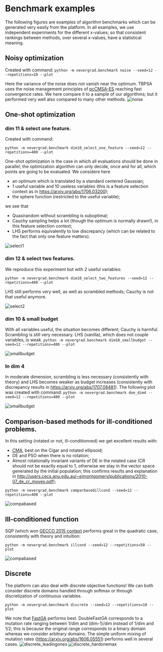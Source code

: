 # Benchmark examples


The following figures are examples of algorithm benchmarks which can be generated very easily from the platform.
In all examples, we use independent experiments for the different x-values; so that consistent rankings between methods, over several x-values, have a statistical meaning.


## Noisy optimization

Created with command: `python -m nevergrad.benchmark noise --seed=12 --repetitions=10 --plot`

Here the variance of the noise does not vanish near the optimum.
TBPSA uses the noise management principles of [pcCMSA-ES](https://homepages.fhv.at/hgb/New-Papers/PPSN16_HB16.pdffor) reaching fast convergence rates. We here compare it to a sample of our algorithms; but it performed very well also compared to many other methods.
![noise](resources/noise_r400s12_xpresults_namecigar,rotationTrue.png)


## One-shot optimization
### dim 11 & select one feature.

Created with command:

`python -m nevergrad.benchmark dim10_select_one_feature --seed=12 --repetitions=400 --plot`

One-shot optimization is the case in which all evaluations should be done in parallel; the optimization algorithm can only decide, once and for all, which points are going to be evaluated. We considere here

- an optimum which is translated by a standard centered Gaussian;
- 1 useful variable and 10 useless variables (this is a feature selection context as in https://arxiv.org/abs/1706.03200);
- the sphere function (restricted to the useful variable);

we see that

- Quasirandom without scrambling is suboptimal;
- Cauchy sampling helps a lot (though the optimum is normally drawn!), in this feature selection context;
- LHS performs equivalently to low discrepancy (which can be related to the fact that only one feature matters).

![select1](resources/dim10_select_one_feature_r400s12_xpresults.png)


### dim 12 & select two features.
We reproduce this experiment but with 2 useful variables:

`python -m nevergrad.benchmark dim10_select_two_features --seed=12 --repetitions=400 --plot`

LHS still performs very well, as well as scrambled methods; Cauchy is not that useful anymore.

![select2](resources/dim10_select_two_features_r400s12_xpresults.png)


### dim 10 & small budget

With all variables useful, the situation becomes different; Cauchy is harmful. Scrambling is still very necessary. LHS (vanilla), which does not couple variables, is weak.
`python -m nevergrad.benchmark dim10_smallbudget --seed=12 --repetitions=400 --plot`

![smallbudget](resources/dim10_smallbudget_r400s12_xpresults.png)


### In dim 4

In moderate dimension, scrambling is less necessary (consistently with theory) and LHS becomes weaker as budget increases (consistently with discrepancy results in https://arxiv.org/abs/1707.08481).
The following plot was created with command: `python -m nevergrad.benchmark doe_dim4 --seed=12 --repetitions=400 --plot`

![smallbudget](resources/doe_dim4_r400s12_xpresults.png)


## Comparison-based methods for ill-conditioned problems.
In this setting (rotated or not, ill-conditionned) we get excellent results with:
 - [CMA](https://hal.inria.fr/inria-00583669/en/), best on the Cigar and rotated ellipsoid;
 - DE and PSO when there is no rotation;
 - Almost rotationally invariant variants of DE in the rotated case (CR should not be exactly equal to 1, otherwise we stay in the vector space generated by the initial population; this confirms results and explanation in http://users.cecs.anu.edu.au/~ejmontgomery/publications/2010-07_de_cr_moves.pdf);

`python -m nevergrad.benchmark comparbasedillcond --seed=12 --repetitions=400 --plot`

![compabased](resources/compabasedillcond_r400s12_xpresults_nameellipsoid,rotationTrue.png)


## Ill-conditioned function
SQP (which won [GECCO 2015 context](https://www.artelys.com/news/159/16/KNITRO-wins-the-GECCO-2015-Black-Box-Optimization-Competitionperformed) performs great in the quadratic case, consistently with theory and intuition:

`python -m nevergrad.benchmark illcond --seed=12 --repetitions=50 --plot`

![compabased](resources/illcond_r50s12_xpresults_namecigar,rotationTrue.png)



## Discrete
The platform can also deal with discrete objective functions! We can both consider discrete domains handled through softmax or through discretization of continuous variables.

`python -m nevergrad.benchmark discrete --seed=12 --repetitions=10 --plot`

We note that [FastGA](https://arxiv.org/abs/1703.03334) performs best. DoubleFastGA corresponds to a mutation rate ranging between 1/dim and (dim-1)/dim instead of 1/dim and 1/2; this is because the original range corresponds to a binary domain whereas we consider arbitrary domains. The simple uniform mixing of mutation rates (https://arxiv.org/abs/1606.05551) performs well in several cases.
![discrete_leadingones](resources/small_discrete_r10s12_xpresults_dimension330,namehardleadingones5,useless_variables300.png)
![discrete_hardonemax](resources/small_discrete_r10s12_xpresults_dimension330,namehardonemax5,useless_variables300.png)



